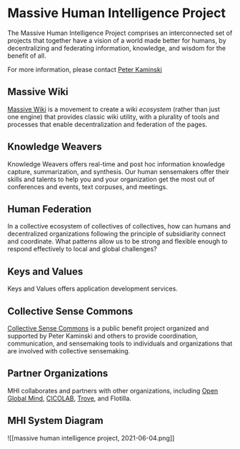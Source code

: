 # Massive Human Intelligence Project

The Massive Human Intelligence Project comprises an interconnected set of projects that together have a vision of a world made better for humans, by decentralizing and federating information, knowledge, and wisdom for the benefit of all.

For more information, please contact [Peter Kaminski](mailto:kaminski@istori.com)

## Massive Wiki

[Massive Wiki](https://massive.wiki/) is a movement to create a wiki *ecosystem* (rather than just one engine) that provides classic wiki utility, with a plurality of tools and processes that enable decentralization and federation of the pages.

## Knowledge Weavers

Knowledge Weavers offers real-time and post hoc information knowledge capture, summarization, and synthesis.  Our human sensemakers offer their skills and talents to help you and your organization get the most out of conferences and events, text corpuses, and meetings.

## Human Federation

In a collective ecosystem of collectives of collectives, how can humans and decentralized organizations following the principle of subsidiarity connect and coordinate.  What patterns allow us to be strong and flexible enough to respond effectively to local and global challenges?

## Keys and Values

Keys and Values offers application development services.

## Collective Sense Commons

[Collective Sense Commons](https://collectivesensecommons.org/) is a public benefit project organized and supported by Peter Kaminski and others to provide coordination, communication, and sensemaking tools to individuals and organizations that are involved with collective sensemaking.

## Partner Organizations

MHI collaborates and partners with other organizations, including [Open Global Mind](https://openglobalmind.com/), [CICOLAB](https://www.collectiveintelligencecollaboratory.com), [Trove](https://www.catalist.network/), and Flotilla.

## MHI System Diagram

![[massive human intelligence project, 2021-06-04.png]]